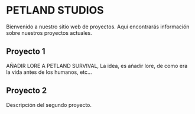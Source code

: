 # PETLAND STUDIOS

Bienvenido a nuestro sitio web de proyectos. Aquí encontrarás información sobre nuestros proyectos actuales.

## Proyecto 1

AÑADIR LORE A PETLAND SURVIVAL, La idea, es añadir lore, de como era la vida antes de los humanos, etc...

## Proyecto 2

Descripción del segundo proyecto.
